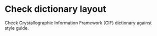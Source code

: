 # Check dictionary layout

Check Crystallographic Information Framework (CIF) dictionary against style guide.
